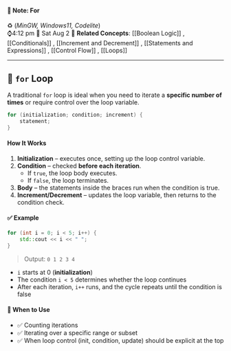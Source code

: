 #### 📝 Note: For 
 ♻️ (*MinGW, Windows11, Codelite*)   
 ⌚4:12 pm  📆 Sat Aug 2
 🔗 **Related Concepts**: [[Boolean Logic]] , [[Conditionals]] , [[Increment and Decrement]] , [[Statements and Expressions]] , [[Control Flow]] , [[Loops]]
___
## 🔹 `for` **Loop**
A traditional `for` loop is ideal when you need to iterate a **specific number of times** or require control over the loop variable.

```cpp
for (initialization; condition; increment) {
    statement;
}
```    

#### **How It Works**
1. **Initialization** – executes once, setting up the loop control variable.  
2. **Condition** – checked **before each iteration**.  
   - If `true`, the loop body executes.  
   - If `false`, the loop terminates.  
3. **Body** – the statements inside the braces run when the condition is true.  
4. **Increment/Decrement** – updates the loop variable, then returns to the condition check.


#### ✅ **Example**

```cpp
for (int i = 0; i < 5; i++) {
    std::cout << i << " ";
}
```
>Output:  `0 1 2 3 4`

- `i` starts at 0 (**initialization**)  
- The condition `i < 5` determines whether the loop continues  
- After each iteration, `i++` runs, and the cycle repeats until the condition is false  

#### 📝 **When to Use**
- ✅ Counting iterations  
- ✅ Iterating over a specific range or subset  
- ✅ When loop control (init, condition, update) should be explicit at the top  